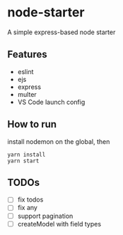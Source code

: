 # node-starter

A simple express-based node starter

## Features

- eslint
- ejs
- express
- multer
- VS Code launch config

## How to run

install nodemon on the global, then

```
yarn install
yarn start
```

## TODOs

- [ ] fix todos
- [ ] fix any
- [ ] support pagination
- [ ] createModel with field types
